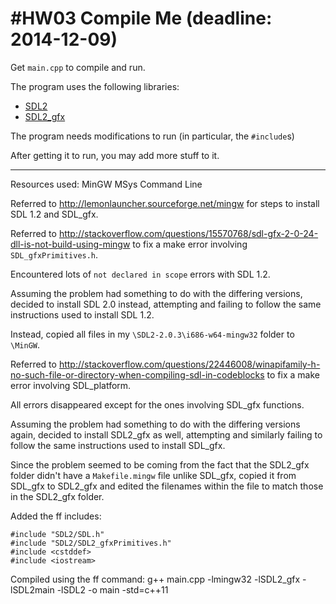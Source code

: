 #HW03 Compile Me (deadline: 2014-12-09)
===

Get `main.cpp` to compile and run.

The program uses the following libraries:

* [SDL2](http://wiki.libsdl.org/APIByCategory)
* [SDL2_gfx](http://cms.ferzkopp.net/index.php/software/13-sdl-gfx)

The program needs modifications to run (in particular, the `#include`s)

After getting it to run, you may add more stuff to it.

<hr>

Resources used:
MinGW
MSys
Command Line

Referred to http://lemonlauncher.sourceforge.net/mingw for steps to install SDL 1.2 and SDL_gfx.

Referred to http://stackoverflow.com/questions/15570768/sdl-gfx-2-0-24-dll-is-not-build-using-mingw to fix a make error involving ```SDL_gfxPrimitives.h```.

Encountered lots of ```not declared in scope``` errors with SDL 1.2.

Assuming the problem had something to do with the differing versions, decided to install SDL 2.0 instead, attempting and failing to follow the same instructions used to install SDL 1.2.

Instead, copied all files in my ```\SDL2-2.0.3\i686-w64-mingw32``` folder to ```\MinGW```.

Referred to http://stackoverflow.com/questions/22446008/winapifamily-h-no-such-file-or-directory-when-compiling-sdl-in-codeblocks to fix a make error involving SDL_platform.

All errors disappeared except for the ones involving SDL_gfx functions.

Assuming the problem had something to do with the differing versions again, decided to install SDL2_gfx as well, attempting and similarly failing to follow the same instructions used to install SDL_gfx.

Since the problem seemed to be coming from the fact that the SDL2_gfx folder didn't have a ```Makefile.mingw``` file unlike SDL_gfx, copied it from SDL_gfx to SDL2_gfx and edited the filenames within the file to match those in the SDL2_gfx folder.

Added the ff includes:
```
#include "SDL2/SDL.h"
#include "SDL2/SDL2_gfxPrimitives.h"
#include <cstddef>
#include <iostream>
```

Compiled using the ff command: g++ main.cpp -lmingw32 -lSDL2_gfx -lSDL2main -lSDL2 -o main -std=c++11